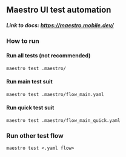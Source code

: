 ## Maestro UI test automation

##### Link to docs: https://maestro.mobile.dev/

### How to run

#### Run all tests (not recommended)
```shell
maestro test .maestro/
```

#### Run main test suit
```shell
maestro test .maestro/flow_main.yaml
```

#### Run quick test suit
```shell
maestro test .maestro/flow_main_quick.yaml
```

### Run other test flow
```shell
maestro test <.yaml flow>
```